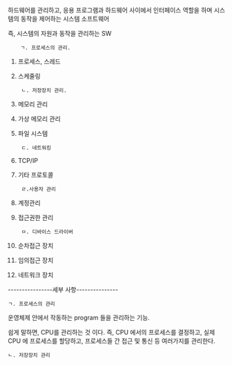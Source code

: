 하드웨어를 관리하고, 응용 프로그램과 하드웨어 사이에서 인터페이스 역할을 하며 시스템의 동작을 제어하는 시스템 소프트웨어

즉, 시스템의 자원과 동작을 관리하는 SW

        ㄱ. 프로세스의 관리.

1. 프로세스, 스레드
2. 스케줄링



        ㄴ. 저장장치 관리.
    
1. 메모리 관리
2. 가상 메모리 관리
3. 파일 시스템


        ㄷ. 네트워킹
    
1. TCP/IP
2. 기타 프로토콜

        ㄹ.사용자 관리
    
1. 계정관리
2. 접근권한 관리

        ㅁ. 디바이스 드라이버
    
1. 순차접근 장치
2. 임의접근 장치
3. 네트워크 장치

----------------세부 사항---------------

    ㄱ. 프로세스의 관리

운영체제 안에서 작동하는 program 들을 관리하는 기능.

쉽게 말하면, CPU를 관리하는 것 이다. 즉, CPU 에서의 프로세스를 결정하고, 실제 CPU 에 프로세스를 할당하고, 프로세스들 간 접근 및 통신 등 여러가지를 관리한다.


    ㄴ. 저장장치 관리
